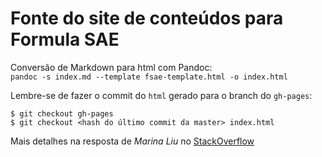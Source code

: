 # Fonte do site de conteúdos para Formula SAE

Conversão de Markdown para html com Pandoc:  
`pandoc -s index.md --template fsae-template.html -o index.html`

Lembre-se de fazer o commit do `html` gerado para o branch do `gh-pages`:
```
$ git checkout gh-pages 
$ git checkout <hash do último commit da master> index.html 
```
Mais detalhes na resposta de *Marina Liu* no [StackOverflow](https://stackoverflow.com/questions/42467062/commit-a-single-file-to-another-branch#42467121)

